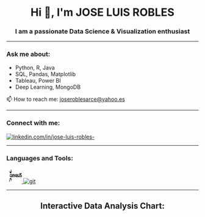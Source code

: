 <h1 align="center">Hi 👋, I'm JOSE LUIS ROBLES</h1>
<h3 align="center">I am a passionate Data Science & Visualization enthusiast</h3>

---

<h3 align="left">Ask me about:</h3>

- Python, R, Java
- SQL, Pandas, Matplotlib
- Tableau, Power BI
- Deep Learning, MongoDB

📫 How to reach me: [joseroblesarce@yahoo.es](mailto:joseroblesarce@yahoo.es)

---

<h3 align="left">Connect with me:</h3>
<p align="left">
  <a href="https://linkedin.com/in/linkedin.com/in/jose-luis-robles-" target="blank"><img align="center" src="https://raw.githubusercontent.com/rahuldkjain/github-profile-readme-generator/master/src/images/icons/Social/linked-in-alt.svg" alt="linkedin.com/in/jose-luis-robles-" height="30" width="40" /></a>
</p>

---

<h3 align="left">Languages and Tools:</h3>
<p align="left">
  <a href="https://canvasjs.com" target="_blank" rel="noreferrer">
    <img src="https://raw.githubusercontent.com/Hardik0307/Hardik0307/master/assets/canvasjs-charts.svg" alt="canvasjs" width="40" height="40"/>
  </a>
  <a href="https://git-scm.com/" target="_blank" rel="noreferrer">
    <img src="https://www.vectorlogo.zone/logos/git-scm/git-scm-icon.svg" alt="git" width="40" height="40"/>
  </a>
  <!-- Add more icons and descriptions here -->
</p>

---

<h2 align="center">Interactive Data Analysis Chart:</h2>

<p align="center">
  <script src="https://gist.github.com/your-gist-id.js"></script>
</p>
